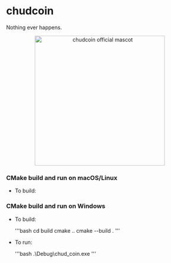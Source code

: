 # chudcoin
Nothing ever happens.
<div align="center">
    <img src="https://github.com/user-attachments/assets/460b1785-b5b2-4888-ab32-5eb2dd60a6ea" alt="chudcoin official mascot" width="350">
</div>

### CMake build and run on macOS/Linux
- To build:




### CMake build and run on Windows
- To build:


    '''bash
    cd build
    cmake ..
    cmake --build .
    '''


- To run:


    '''bash
    .\Debug\chud_coin.exe
    '''